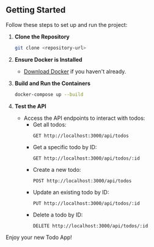 ## Getting Started

Follow these steps to set up and run the project:

1. **Clone the Repository**
    ```sh
    git clone <repository-url>
    ```

2. **Ensure Docker is Installed**
    - [Download Docker](https://www.docker.com/products/docker-desktop) if you haven't already.

3. **Build and Run the Containers**
    ```sh
    docker-compose up --build
    ```

4. **Test the API**
    - Access the API endpoints to interact with todos:
      - Get all todos:
        ```
        GET http://localhost:3000/api/todos
        ```
      - Get a specific todo by ID:
        ```
        GET http://localhost:3000/api/todos/:id
        ```
      - Create a new todo:
        ```
        POST http://localhost:3000/api/todos
        ```
      - Update an existing todo by ID:
        ```
        PUT http://localhost:3000/api/todos/:id
        ```
      - Delete a todo by ID:
        ```
        DELETE http://localhost:3000/api/todos/:id
        ```

Enjoy your new Todo App!